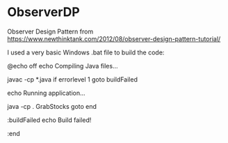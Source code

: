# ObserverDP
Observer Design Pattern from https://www.newthinktank.com/2012/08/observer-design-pattern-tutorial/

I used a very basic Windows .bat file to build the code:

@echo off
echo Compiling Java files...

javac -cp *.java
if errorlevel 1 goto buildFailed

echo Running application...

java -cp . GrabStocks
goto end

:buildFailed
echo Build failed!

:end
